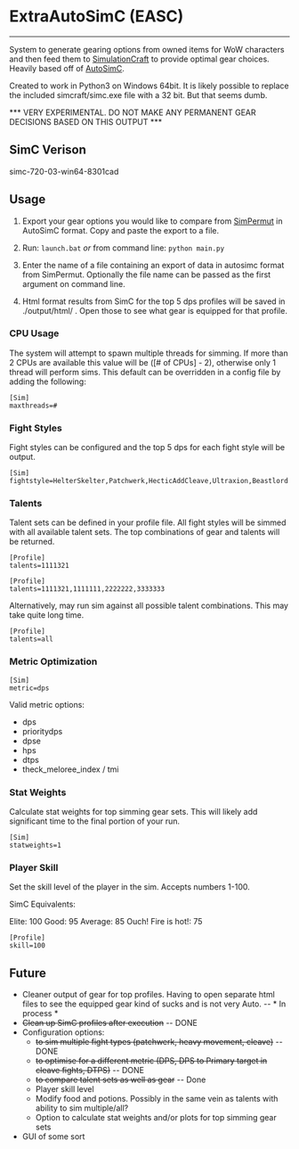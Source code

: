 # ExtraAutoSimC (EASC)
---

System to generate gearing options from owned items for WoW characters and then feed them to [SimulationCraft](http://simulationcraft.org/) to provide optimal gear choices. Heavily based off of [AutoSimC](https://github.com/SimCMinMax/AutoSimC).

Created to work in Python3 on Windows 64bit. It is likely possible to replace the included simcraft/simc.exe file with a 32 bit. But that seems dumb.

*** VERY EXPERIMENTAL. DO NOT MAKE ANY PERMANENT GEAR DECISIONS BASED ON THIS OUTPUT ***


## SimC Verison

simc-720-03-win64-8301cad


## Usage

1) Export your gear options you would like to compare from [SimPermut](https://mods.curse.com/addons/wow/254069-simpermut) in AutoSimC format. Copy and paste the export to a file.

2) Run: `launch.bat` *or* from command line: `python main.py`

3) Enter the name of a file containing an export of data in autosimc format from SimPermut. Optionally the file name can be passed as the first argument on command line.

4) Html format results from SimC for the top 5 dps profiles will be saved in ./output/html/ . Open those to see what gear is equipped for that profile.


### CPU Usage

The system will attempt to spawn multiple threads for simming. If more than 2 CPUs are available this value will be ([# of CPUs] - 2), otherwise only 1 thread will perform sims. This default can be overridden in a config file by adding the following:

```
[Sim]
maxthreads=#
```


### Fight Styles

Fight styles can be configured and the top 5 dps for each fight style will be output.

```
[Sim]
fightstyle=HelterSkelter,Patchwerk,HecticAddCleave,Ultraxion,Beastlord
```

### Talents

Talent sets can be defined in your profile file. All fight styles will be simmed with all available talent sets. The top combinations of gear and talents will be returned.

```
[Profile]
talents=1111321
```

```
[Profile]
talents=1111321,1111111,2222222,3333333
```

Alternatively, may run sim against all possible talent combinations. This may take quite long time.

```
[Profile]
talents=all
```

### Metric Optimization

```
[Sim]
metric=dps
```

Valid metric options:
 * dps
 * prioritydps
 * dpse
 * hps
 * dtps
 * theck_meloree_index / tmi

### Stat Weights

Calculate stat weights for top simming gear sets. This will likely add significant time to the final portion of your run.

```
[Sim]
statweights=1
```


### Player Skill

Set the skill level of the player in the sim. Accepts numbers 1-100.

SimC Equivalents:

Elite: 100
Good: 95
Average: 85
Ouch! Fire is hot!: 75

```
[Profile]
skill=100
```

## Future

* Cleaner output of gear for top profiles. Having to open separate html files to see the equipped gear kind of sucks and is not very Auto. -- * In process *
* ~~Clean up SimC profiles after execution~~ -- DONE
* Configuration options:
  * ~~to sim multiple fight types (patchwerk, heavy movement, cleave)~~ -- DONE
  * ~~to optimise for a different metric (DPS, DPS to Primary target in cleave fights, DTPS)~~ -- DONE
  * ~~to compare talent sets as well as gear~~ -- Done
  * Player skill level
  * Modify food and potions. Possibly in the same vein as talents with ability to sim multiple/all?
  * Option to calculate stat weights and/or plots for top simming gear sets
* GUI of some sort
